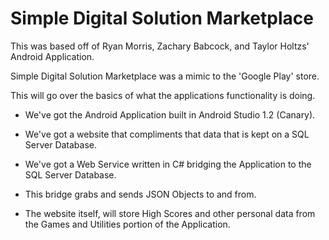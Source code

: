 # Simple Digital Solution Marketplace
This was based off of Ryan Morris, Zachary Babcock, and Taylor Holtzs' Android Application.

Simple Digital Solution Marketplace was a mimic to the 'Google Play' store.

This will go over the basics of what the applications functionality is doing.
+ We've got the Android Application built in Android Studio 1.2 (Canary).

+ We've got a website that compliments that data that is kept on a SQL Server Database.

+ We've got a Web Service written in C# bridging the Application to the SQL Server Database.
 - This bridge grabs and sends JSON Objects to and from.
 
+ The website itself, will store High Scores and other personal data from the Games and Utilities portion of the Application.